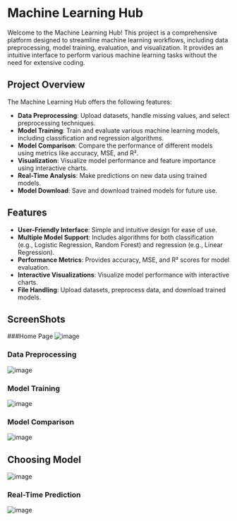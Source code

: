 # Machine Learning Hub

Welcome to the Machine Learning Hub! This project is a comprehensive platform designed to streamline machine learning workflows, including data preprocessing, model training, evaluation, and visualization. It provides an intuitive interface to perform various machine learning tasks without the need for extensive coding.

## Project Overview

The Machine Learning Hub offers the following features:
- **Data Preprocessing**: Upload datasets, handle missing values, and select preprocessing techniques.
- **Model Training**: Train and evaluate various machine learning models, including classification and regression algorithms.
- **Model Comparison**: Compare the performance of different models using metrics like accuracy, MSE, and R².
- **Visualization**: Visualize model performance and feature importance using interactive charts.
- **Real-Time Analysis**: Make predictions on new data using trained models.
- **Model Download**: Save and download trained models for future use.

## Features

- **User-Friendly Interface**: Simple and intuitive design for ease of use.
- **Multiple Model Support**: Includes algorithms for both classification (e.g., Logistic Regression, Random Forest) and regression (e.g., Linear Regression).
- **Performance Metrics**: Provides accuracy, MSE, and R² scores for model evaluation.
- **Interactive Visualizations**: Visualize model performance with interactive charts.
- **File Handling**: Upload datasets, preprocess data, and download trained models.

## ScreenShots

###Home Page
![image](https://github.com/user-attachments/assets/712a580d-0b8d-4661-8ffc-5a40f46acceb)

### Data Preprocessing
![image](https://github.com/user-attachments/assets/4dfe3ac9-d9f6-4fc2-b02c-5625c19d9aac)

### Model Training
![image](https://github.com/user-attachments/assets/d6d960c7-e292-4211-aa78-cfa3ec987304)

### Model Comparison
![image](https://github.com/user-attachments/assets/6333c566-7ac3-4561-b02d-1b23139da43f)

## Choosing Model
![image](https://github.com/user-attachments/assets/6b803d49-9f2c-458d-a0c8-8dece7c6f803)


### Real-Time Prediction
![image](https://github.com/user-attachments/assets/047bf19f-381e-4ace-ab18-adf792576bb0)


